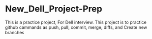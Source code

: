 # New_Dell_Project-Prep
This is a practice project, For Dell interview.
This project is to practice github cammands as push, pull, commit, merge, diffs, and Create new branches
